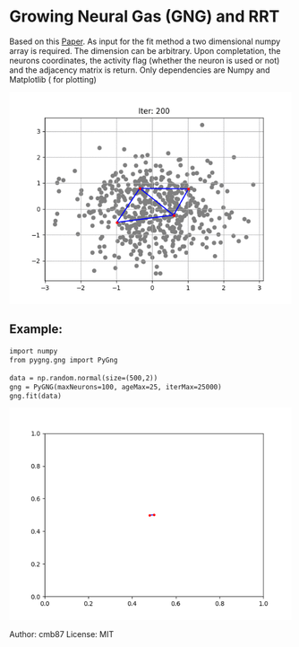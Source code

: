 # Growing Neural Gas (GNG) and RRT
Based on this [Paper][id]. As input for the fit method a two dimensional numpy array is required. The dimension can be arbitrary. Upon completation, the neurons coordinates, the activity flag (whether the neuron is used or not) and the adjacency matrix is return. Only dependencies are Numpy and Matplotlib ( for plotting)


![Neural Gas Gif](./gng.gif)

## Example:

    import numpy
    from pygng.gng import PyGng

    data = np.random.normal(size=(500,2))
    gng = PyGNG(maxNeurons=100, ageMax=25, iterMax=25000)
    gng.fit(data)


[id]: https://proceedings.neurips.cc/paper/1994/file/d56b9fc4b0f1be8871f5e1c40c0067e7-Paper.pdf  "Original Paper"




![RRT Gif](./rrt.gif)

Author: cmb87
License: MIT